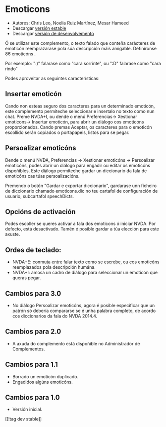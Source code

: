 # Emoticons #

* Autores: Chris Leo, Noelia Ruiz Martínez, Mesar Hameed
* Descargar [versión estable][1]
* Descargar [versión de desenvolvemento][2]

Ó se utilizar este complemento, o texto falado que conteña carácteres de
emoticón reemprazarase pola súa descripción máis amigable.  Definíronse 86
emoticóns .

Por exemplo: ":)" falarase como "cara sorrinte", ou ":D" falarase como "cara
rindo"

Podes aproveitar as seguintes características:

## Insertar emoticón ##

Cando non esteas seguro dos caracteres para un determinado emoticón, este complemento permíteche seleccionar e insertalo no texto como nun chat.
Preme NVDA+I, ou dende o menú Preferencias-> Xestionar emoticons-> Insertar emoticón, para abrir un diálogo 
cos emoticóns proporcionados.
Cando premas Aceptar, os caracteres para o emoticón escollido serán copiados o portapapeis, listos para se pegar.


## Persoalizar emoticóns ##

Dende o menú NVDA, Preferencias -> Xestionar emoticóns -> Persoalizar emoticóns, podes abrir un diálogo para engadir ou editar os emoticóns dispoñibles.
Este diálogo permíteche gardar un diccionario da fala de emoticóns cas túas persoalizacións.

Premendo o botón "Gardar e exportar diccionario", gardarase unn ficheiro de
diccionario chamado emoticons.dic  no teu  cartafol de configuración de
usuario, subcartafol speechDicts.


## Opcións de activación ##

Podes escoller se queres activar a fala dos emoticons ó iniciar NVDA. Por
defecto, está desactivado. Tamén é posible gardar a túa elección para este
axuste.

## Ordes de teclado: ##

*	NVDA+E: conmuta entre falar texto como se escrebe, ou cos emoticóns
  reemplazados pola descripción humána.
*	NVDA+I: amosa un cadro de diálogo para seleccionar un emoticón que queras
  pegar.

## Cambios para 3.0 ##

* No diálogo Persoalizar emoticóns, agora é posible especificar que un
  patrón só debería compararse se é unha palabra completo, de acordo cos
  diccionarios da fala do NVDA 2014.4.


## Cambios para 2.0 ##

* A axuda do complemento está dispoñible no Administrador de Complementos.

## Cambios para 1.1 ##

* Borrado un emoticón duplicado.
* Engadidos algúns emoticóns.

## Cambios para 1.0 ##

* Versión inicial.

[[!tag dev stable]]

[1]: http://addons.nvda-project.org/files/get.php?file=emo

[2]: http://addons.nvda-project.org/files/get.php?file=emo-dev
